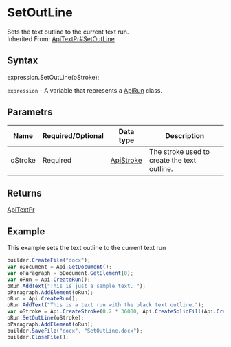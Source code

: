 # SetOutLine

Sets the text outline to the current text run.
<br>Inherited From: [ApiTextPr#SetOutLine](../../ApiTextPr/Methods/SetOutLine.md)

## Syntax

expression.SetOutLine(oStroke);

`expression` - A variable that represents a [ApiRun](../ApiRun.md) class.

## Parametrs

| **Name** | **Required/Optional** | **Data type** | **Description** |
| ------------- | ------------- | ------------- | ------------- |
| oStroke | Required | [ApiStroke](../../ApiStroke/ApiStroke.md) | The stroke used to create the text outline. |

## Returns

[ApiTextPr](../../ApiTextPr/ApiTextPr.md)

## Example

This example sets the text outline to the current text run

```javascript
builder.CreateFile("docx");
var oDocument = Api.GetDocument();
var oParagraph = oDocument.GetElement(0);
var oRun = Api.CreateRun();
oRun.AddText("This is just a sample text. ");
oParagraph.AddElement(oRun);
oRun = Api.CreateRun();
oRun.AddText("This is a text run with the black text outline.");
var oStroke = Api.CreateStroke(0.2 * 36000, Api.CreateSolidFill(Api.CreateRGBColor(51, 51, 51)));
oRun.SetOutLine(oStroke);
oParagraph.AddElement(oRun);
builder.SaveFile("docx", "SetOutLine.docx");
builder.CloseFile();
```